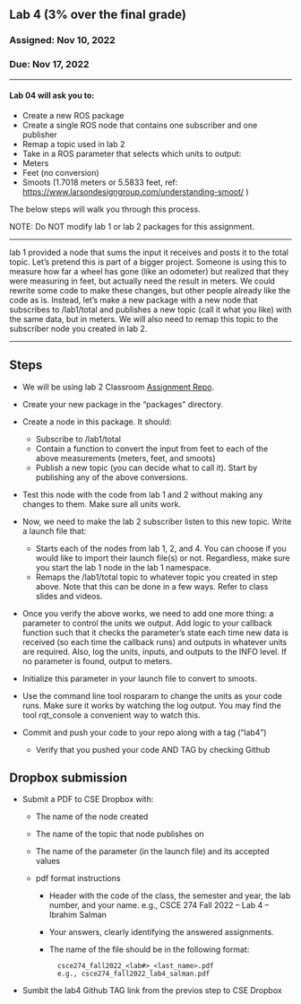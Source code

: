 ## Lab 4 (3% over the final grade) 

### Assigned: Nov 10, 2022
### Due: Nov 17, 2022

--------

#### Lab 04 will ask you to:
- Create a new ROS package
- Create a single ROS node that contains one subscriber and one publisher
- Remap a topic used in lab 2
- Take in a ROS parameter that selects which units to output:
- Meters
- Feet (no conversion)
- Smoots (1.7018 meters or 5.5833 feet, ref: https://www.larsondesigngroup.com/understanding-smoot/ )

The below steps will walk you through this process. 

NOTE: Do NOT modify lab 1 or lab 2 packages for this assignment.

________

lab 1 provided a node that sums the input it receives and posts it to the total topic. Let’s pretend this is part of a bigger project. Someone is using this to measure how far a wheel has gone (like an odometer) but realized that they were measuring in feet, but actually need the result in meters. We could rewrite some code to make these changes, but other people already like the code as is. Instead, let’s make a new package with a new node that subscribes to /lab1/total and publishes a new topic (call it what you like) with the same data, but in meters. We will also need to remap this topic to the subscriber node you created in lab 2.


--------

## Steps

- We will be using lab 2 Classroom [Assignment Repo](https://classroom.github.com/a/MDqz5gsY).

- Create your new package in the “packages” directory.

- Create a node in this package. It should:
    - Subscribe to /lab1/total
    - Contain a function to convert the input from feet to each of the above measurements (meters, feet, and smoots)
    - Publish a new topic (you can decide what to call it). Start by publishing any of the above conversions.


- Test this node with the code from lab 1 and 2 without making any changes to them. Make sure all units work.

- Now, we need to make the lab 2 subscriber listen to this new topic. Write a launch file that:
    - Starts each of the nodes from lab 1, 2, and 4. You can choose if you would like to import their launch file(s) or not. Regardless, make sure you start the lab 1 node in the lab 1 namespace.
    - Remaps the /lab1/total topic to whatever topic you created in step above. Note that this can be done in a few ways. Refer to class slides and videos.

- Once you verify the above works, we need to add one more thing: a parameter to control the units we output. Add logic to your callback function such that it checks the parameter’s state each time new data is received (so each time the callback runs) and outputs in whatever units are required. Also, log the units, inputs, and outputs to the INFO level. If no parameter is found, output to meters.

- Initialize this parameter in your launch file to convert to smoots.

- Use the command line tool rosparam to change the units as your code runs. Make sure it works by watching the log output. You may find the tool rqt_console a convenient way to watch this.

- Commit and push your code to your repo along with a tag (“lab4”)
    - Verify that you pushed your code AND TAG by checking Github


## Dropbox submission

- Submit a PDF to CSE Dropbox with:

    * The name of the node created

    * The name of the topic that node publishes on

    * The name of the parameter (in the launch file) and its accepted values

    * pdf format instructions
        * Header with the code of the class, the semester and year, the lab number, and your name.
          e.g., CSCE 274 Fall 2022 – Lab 4 – Ibrahim Salman
          
        * Your answers, clearly identifying the answered assignments.

        * The name of the file should be in the following format:
        
                csce274_fall2022_<lab#>_<last_name>.pdf
                e.g., csce274_fall2022_lab4_salman.pdf

- Sumbit the lab4 Github TAG link from the previos step to CSE Dropbox




